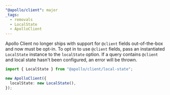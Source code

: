 ```yaml
---
"@apollo/client": major
_tags:
  - removals
  - LocalState
  - ApolloClient
---
```


Apollo Client no longer ships with support for `@client` fields out-of-the-box and now must be opt-in. To opt in to use `@client` fields, pass an instantiated `LocalState` instance to the `localState` option. If a query contains `@client` and local state hasn't been configured, an error will be thrown.

```ts
import { LocalState } from "@apollo/client/local-state";

new ApolloClient({
  localState: new LocalState(),
});
```
